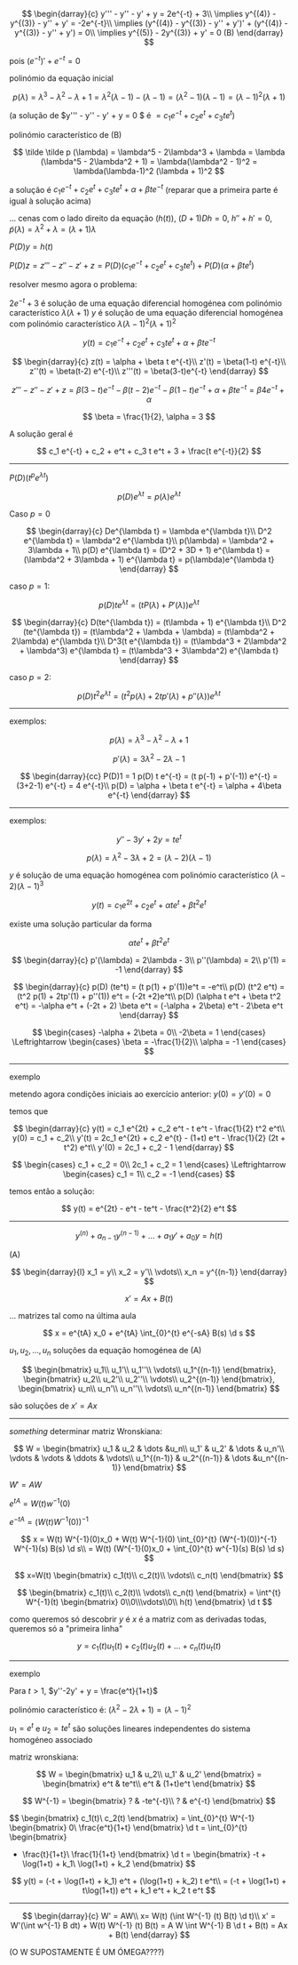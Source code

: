 $$
\begin{darray}{c}
y''' - y'' - y' + y = 2e^{-t} + 3\\
\implies y^{(4)} - y^{(3)} - y'' + y' = -2e^{-t}\\
\implies (y^{(4)} - y^{(3)} - y'' + y')' + (y^{(4)} - y^{(3)} - y'' + y') = 0\\
\implies y^{(5)} - 2y^{(3)} + y' = 0 (B)
\end{darray}
$$

pois $(e^{-t})' + e^{-t} = 0$

polinómio da equação inicial

$$
p(\lambda) = \lambda^3 - \lambda^2 - \lambda + 1 = \lambda^2 (\lambda - 1) - (\lambda - 1) = (\lambda^2 - 1)(\lambda-1) = (\lambda-1)^2(\lambda + 1)
$$

(a solução de $y''' - y'' - y' + y = 0 $ é $= c_1 e^{-t} + c_2 e^t + c_3 t e^t$)

polinómio característico de (B)

$$
\tilde \tilde p (\lambda) = \lambda^5 - 2\lambda^3 + \lambda = \lambda (\lambda^5 - 2\lambda^2 + 1) = \lambda(\lambda^2 - 1)^2 = \lambda(\lambda-1)^2 (\lambda + 1)^2
$$

a solução é $c_1 e^{-t} + c_2 e^t + c_3 t e^t + \alpha + \beta t e^{-t}$ (reparar que a primeira parte é igual à solução acima)

... cenas com o lado direito da equação ($h(t)$), $(D + 1)Dh=0$, $h''+h'=0$, $\tilde p(\lambda) = \lambda^2 + \lambda = (\lambda + 1) \lambda$

$P(D)y = h(t)$

$P(D)z = z''' - z'' -z' + z = P(D)(c_1e^{-t} + c_2e^t + c_3te^t) + P(D)(\alpha + \beta t e^{t})$

resolver mesmo agora o problema:

$2e^{-t} + 3$ é solução de uma equação diferencial homogénea com polinómio característico $\lambda(\lambda + 1)$
$y$ é solução de uma equação diferencial homogénea com polinómio característico $\lambda(\lambda-1)^2(\lambda + 1)^2$

$$
y(t) = c_1 e^{-t} + c_2 e^t + c_3 t e^t + \alpha + \beta t e^{-t}
$$

$$
\begin{darray}{c}
z(t) = \alpha + \beta t e^{-t}\\
z'(t) = \beta(1-t) e^{-t}\\
z''(t) = \beta(t-2) e^{-t}\\
z'''(t) = \beta(3-t)e^{-t}
\end{darray}
$$

$$
z''' - z'' -z' + z = \beta(3-t)e^{-t} - \beta(t-2) e^{-t} - \beta(1-t) e^{-t} + \alpha + \beta t e^{-t} = \beta 4 e^{-t} + \alpha
$$

$$
\beta = \frac{1}{2}, \alpha = 3
$$

A solução geral é

$$
c_1 e^{-t} + c_2 + e^t + c_3 t e^t + 3 + \frac{t e^{-t}}{2}
$$

---

$P(D)(t^p e^{\lambda t})$

$$
p(D) e^{\lambda t} = p(\lambda) e^{\lambda t}
$$

Caso $p=0$

$$
\begin{darray}{c}
De^{\lambda t} = \lambda e^{\lambda t}\\
D^2 e^{\lambda t} = \lambda^2 e^{\lambda t}\\
p(\lambda) = \lambda^2 + 3\lambda + 1\\
p(D) e^{\lambda t} = (D^2 + 3D + 1) e^{\lambda t} = (\lambda^2 + 3\lambda + 1) e^{\lambda t} = p(\lambda)e^{\lambda t}
\end{darray}
$$

caso $p=1$:

$$
p(D) te^{\lambda t} = (t P(\lambda) + P'(\lambda)) e^{\lambda t}
$$

$$
\begin{darray}{c}
D(te^{\lambda t}) = (t\lambda + 1) e^{\lambda t}\\
D^2 (te^{\lambda t}) = (t\lambda^2 + \lambda + \lambda) = (t\lambda^2 + 2\lambda) e^{\lambda t}\\
D^3(t e^{\lambda t}) = (t\lambda^3 + 2\lambda^2 + \lambda^3) e^{\lambda t} = (t\lambda^3 + 3\lambda^2) e^{\lambda t}
\end{darray}
$$

caso $p=2$:

$$
p(D) t^2 e^{\lambda t} = (t^2 p(\lambda) + 2t p'(\lambda) + p''(\lambda)) e^{\lambda t}
$$

---

exemplos:

$$
p(\lambda) = \lambda^3 - \lambda^2 - \lambda + 1
$$

$$
p'(\lambda) = 3\lambda^2 - 2\lambda - 1
$$

$$
\begin{darray}{cc}
P(D)1 = 1
p(D) t e^{-t} = (t p(-1) + p'(-1)) e^{-t} = (3+2-1) e^{-t} = 4 e^{-t}\\
p(D) = \alpha + \beta t e^{-t} = \alpha + 4\beta e^{-t}
\end{darray}
$$

---

exemplos:

$$
y'' - 3y' + 2y = te^t
$$

$$
p(\lambda) = \lambda^2 -3\lambda + 2 = (\lambda -2) (\lambda -1)
$$

$y$ é solução de uma equação homogénea com polinómio característico $(\lambda - 2)(\lambda -1)^3$

$$
y(t) = c_1 e^{2t} + c_2 e^t + \alpha t e^t + \beta t^2 e^t
$$

existe uma solução particular da forma

$$
\alpha t e^t + \beta t^2 e^t
$$

$$
\begin{darray}{c}
p'(\lambda) = 2\lambda - 3\\
p''(\lambda) = 2\\
p'(1) = -1
\end{darray}
$$

$$
\begin{darray}{c}
p(D) (te^t) = (t p(1) + p'(1))e^t = -e^t\\
p(D) (t^2 e^t) = (t^2 p(1) + 2tp'(1) + p''(1)) e^t = (-2t +2)e^t\\
p(D) (\alpha t e^t + \beta t^2 e^t) = -\alpha e^t + (-2t + 2) \beta e^t = (-\alpha + 2\beta) e^t - 2\beta e^t
\end{darray}
$$

$$
\begin{cases}
-\alpha + 2\beta = 0\\
-2\beta = 1
\end{cases} \Leftrightarrow \begin{cases}
\beta = -\frac{1}{2}\\
\alpha = -1
\end{cases}
$$

---

exemplo

metendo agora condições iniciais ao exercício anterior: $y(0) = y'(0) = 0$

temos que

$$
\begin{darray}{c}
y(t) = c_1 e^{2t} + c_2 e^t - t e^t - \frac{1}{2} t^2 e^t\\
y(0) = c_1 + c_2\\
y'(t) = 2c_1 e^{2t} + c_2 e^{t} - (1+t) e^t - \frac{1}{2} (2t + t^2) e^t\\
y'(0) = 2c_1 + c_2 - 1
\end{darray}
$$

$$
\begin{cases}
c_1 + c_2 = 0\\
2c_1 + c_2 = 1
\end{cases} \Leftrightarrow \begin{cases}
c_1 = 1\\
c_2 = -1
\end{cases}
$$

temos então a solução:

$$
y(t) = e^{2t} - e^t - te^t - \frac{t^2}{2} e^t
$$

---

$$
y^{(n)} + a_{n-1} y^{(n-1)} + \dots + a_1 y' + a_0 y = h(t)
$$

(A)

$$
\begin{darray}{l}
x_1 = y\\
x_2 = y'\\
\vdots\\
x_n = y^{(n-1)}
\end{darray}
$$

$$
x' = A x + B(t)
$$

... matrizes tal como na última aula

$$
x = e^{tA} x_0 + e^{tA} \int_{0}^{t} e^{-sA} B(s) \d s
$$

$u_1, u_2, \dots, u_n$ soluções da equação homogénea de (A)

$$
\begin{bmatrix}
u_1\\
u_1'\\
u_1''\\
\vdots\\
u_1^{(n-1)}
\end{bmatrix}, \begin{bmatrix}
u_2\\
u_2'\\
u_2''\\
\vdots\\
u_2^{(n-1)}
\end{bmatrix}, \begin{bmatrix}
u_n\\
u_n'\\
u_n''\\
\vdots\\
u_n^{(n-1)}
\end{bmatrix}
$$

são soluções de $x' = Ax$

---

_something_ determinar matriz Wronskiana:

$$
W = \begin{bmatrix}
u_1 & u_2 & \dots &u_n\\
u_1' & u_2' & \dots & u_n'\\
\vdots & \vdots & \ddots & \vdots\\
u_1^{(n-1)} & u_2^{(n-1)} & \dots &u_n^{(n-1)}
\end{bmatrix}
$$

$W' = AW$

$e^{tA} = W(t) w^{-1} (0)$

$e^{-tA} = (W(t) W^{-1} (0))^{-1}$

$$
x = W(t) W^{-1}(0)x_0 + W(t) W^{-1}(0) \int_{0}^{t} (W^{-1}(0))^{-1} W^{-1}(s) B(s) \d s\\
= W(t) (W^{-1}(0)x_0 + \int_{0}^{t} w^{-1}(s) B(s) \d s)
$$

$$
x=W(t) \begin{bmatrix}
c_1(t)\\
c_2(t)\\
\vdots\\
c_n(t)
\end{bmatrix}
$$

$$
\begin{bmatrix}
c_1(t)\\
c_2(t)\\
\vdots\\
c_n(t)
\end{bmatrix} = \int^{t} W^{-1}(t) \begin{bmatrix}
0\\0\\\vdots\\0\\ h(t)
\end{bmatrix} \d t
$$

como queremos só descobrir $y$ é $x$ é a matriz com as derivadas todas, queremos só a "primeira linha"

$$
y = c_1(t) u_1(t) + c_2(t) u_2(t) + \dots + c_n(t) u_t(t)
$$

---

exemplo

Para $t>1$, $y''-2y' + y = \frac{e^t}{1+t}$

polinómio característico é: $(\lambda^2 - 2\lambda + 1) = (\lambda - 1)^2$

$u_1 = e^t$ e $u_2 = te^t$ são soluções lineares independentes do sistema homogéneo associado

matriz wronskiana:

$$
W = \begin{bmatrix}
u_1 & u_2\\
u_1' & u_2'
\end{bmatrix} = \begin{bmatrix}
e^t & te^t\\
e^t & (1+t)e^t
\end{bmatrix}
$$

$$
W^{-1} = \begin{bmatrix}
? & -te^{-t}\\
? & e^{-t}
\end{bmatrix}
$$

$$
\begin{bmatrix}
c_1(t)\\
c_2(t)
\end{bmatrix} = \int_{0}^{t} W^{-1} \begin{bmatrix}
0\\
\frac{e^t}{1+t}
\end{bmatrix} \d t = \int_{0}^{t} \begin{bmatrix}
- \frac{t}{1+t}\\
\frac{1}{1+t}
\end{bmatrix} \d t = \begin{bmatrix}
-t + \log(1+t) + k_1\\
\log(1+t) + k_2
\end{bmatrix}
$$

$$
y(t) = (-t + \log(1+t) + k_1) e^t + (\log(1+t) + k_2) t e^t\\
= (-t + \log(1+t) + t\log(1+t)) e^t + k_1 e^t + k_2 t e^t
$$

---

$$
\begin{darray}{c}
W' = AW\\
x= W(t) (\int W^{-1} (t) B(t) \d t)\\
x' = W'(\int w^{-1} B dt) + W(t) W^{-1} (t) B(t) = A W \int W^{-1} B \d t + B(t) = Ax + B(t)
\end{darray}
$$

(O W SUPOSTAMENTE É UM ÓMEGA????)

